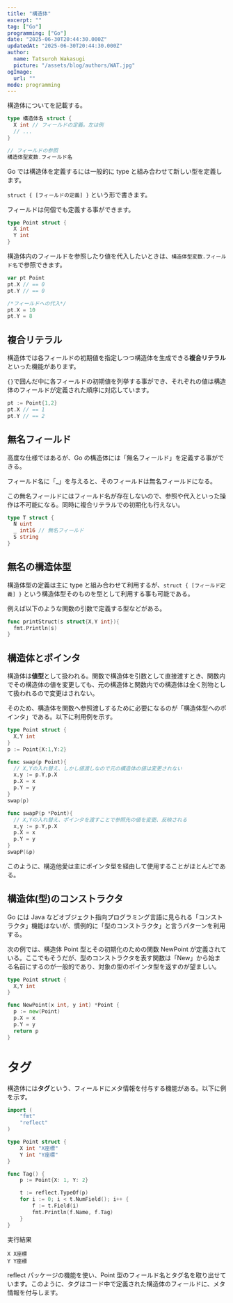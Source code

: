 ```yaml
---
title: "構造体"
excerpt: ""
tag: ["Go"]
programming: ["Go"]
date: "2025-06-30T20:44:30.000Z"
updatedAt: "2025-06-30T20:44:30.000Z"
author:
  name: Tatsuroh Wakasugi
  picture: "/assets/blog/authors/WAT.jpg"
ogImage:
  url: ""
mode: programming
---
```


構造体についてを記載する。

<div class="note_content_by_programming_language" id="note_content_Go">

```go
type 構造体名 struct {
  X int // フィールドの定義。左は例
  // ...
}

// フィールドの参照
構造体型変数.フィールド名
```

Go では構造体を定義するには一般的に type と組み合わせて新しい型を定義します。

`struct { [フィールドの定義] }` という形で書きます。

フィールドは何個でも定義する事ができます。

```go
type Point struct {
  X int
  Y int
}
```

構造体内のフィールドを参照したり値を代入したいときは、`構造体型変数.フィールド名`で参照できます。

```go
var pt Point
pt.X // == 0
pt.Y // == 0

/*フィールドへの代入*/
pt.X = 10
pt.Y = 8
```

## 複合リテラル

構造体では各フィールドの初期値を指定しつつ構造体を生成できる**複合リテラル**といった機能があります。

`{}`で囲んだ中に各フィールドの初期値を列挙する事ができ、それぞれの値は構造体のフィールドが定義された順序に対応しています。

```go
pt := Point{1,2}
pt.X // == 1
pt.Y // == 2
```

## 無名フィールド

高度な仕様ではあるが、Go の構造体には「無名フィールド」を定義する事ができる。

フィールド名に「\_」を与えると、そのフィールドは無名フィールドになる。

この無名フィールドにはフィールド名が存在しないので、参照や代入といった操作は不可能になる。同時に複合リテラルでの初期化も行えない。

```go
type T struct {
  N uint
  _ int16 // 無名フィールド
  S string
}
```

## 無名の構造体型

構造体型の定義は主に type と組み合わせて利用するが、`struct { [フィールド定義] }` という構造体型そのものを型として利用する事も可能である。

例えば以下のような関数の引数で定義する型などがある。

```go
func printStruct(s struct{X,Y int}){
  fmt.Println(s)
}
```

## 構造体とポインタ

構造体は**値型**として扱われる。関数で構造体を引数として直接渡すとき、関数内でその構造体の値を変更しても、元の構造体と関数内での構造体は全く別物として扱われるので変更はされない。

そのため、構造体を関数へ参照渡しするために必要になるのが「構造体型へのポインタ」である。以下に利用例を示す。

```go
type Point struct {
  X,Y int
}
p := Point{X:1,Y:2}

func swap(p Point){
  // X,Yの入れ替え、しかし値渡しなので元の構造体の値は変更されない
  x,y := p.Y,p.X
  p.X = x
  p.Y = y
}
swap(p)

func swapP(p *Point){
  // X,Yの入れ替え、ポインタを渡すことで参照先の値を変更、反映される
  x,y := p.Y,p.X
  p.X = x
  p.Y = y
}
swapP(&p)　　　
```

このように、構造他愛は主にポインタ型を経由して使用することがほとんどである。

## 構造体(型)のコンストラクタ

Go には Java などオブジェクト指向プログラミング言語に見られる「コンストラクタ」機能はないが、慣例的に「型のコンストラクタ」と言うパターンを利用する。

次の例では、構造体 Point 型とその初期化のための関数 NewPoint が定義されている。ここでもそうだが、型のコンストラクタを表す関数は「New」から始まる名前にするのが一般的であり、対象の型のポインタ型を返すのが望ましい。

```go
type Point struct {
  X,Y int
}

func NewPoint(x int, y int) *Point {
  p := new(Point)
  p.X = x
  p.Y = y
  return p
}
```

# タグ

構造体には**タグ**という、フィールドにメタ情報を付与する機能がある。以下に例を示す。

```go
import (
	"fmt"
	"reflect"
)

type Point struct {
	X int "X座標"
	Y int "Y座標"
}

func Tag() {
	p := Point{X: 1, Y: 2}

	t := reflect.TypeOf(p)
	for i := 0; i < t.NumField(); i++ {
		f := t.Field(i)
		fmt.Println(f.Name, f.Tag)
	}
}
```

実行結果

```
X X座標
Y Y座標
```

reflect パッケージの機能を使い、Point 型のフィールド名とタグ名を取り出せています。このように、タグはコード中で定義された構造体のフィールドに、メタ情報を付与します。

</div>
